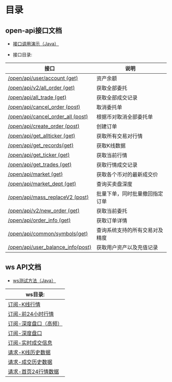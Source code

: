 # 目录

## open-api接口文档

* [接口调用演示（Java）](https://github.com/xinbipro/open-api/blob/master/open-api接口文档（现货）/demo.java)

* 接口目录:

接口|说明|
----------------------|---------------------|
[/open/api/user/account (get)](https://github.com/xinbipro/open-api/blob/master/open-api接口文档（现货）/account-%E8%B5%84%E4%BA%A7%E4%BD%99%E9%A2%9D.md)	|资产余额|
[/open/api/v2/all_order (get)](https://github.com/xinbipro/open-api/blob/master/open-api接口文档（现货）/all_order-%E8%8E%B7%E5%8F%96%E5%85%A8%E9%83%A8%E5%A7%94%E6%89%98.md)	|获取全部委托|
[/open/api/all_trade (get)](https://github.com/xinbipro/open-api/blob/master/open-api接口文档（现货）/all_trade-%E8%8E%B7%E5%8F%96%E5%85%A8%E9%83%A8%E6%88%90%E4%BA%A4%E8%AE%B0%E5%BD%95.md)	|获取全部成交记录|
[/open/api/cancel_order (post)](https://github.com/xinbipro/open-api/blob/master/open-api接口文档（现货）/cancel_order-%E5%8F%96%E6%B6%88%E5%A7%94%E6%89%98%E5%8D%95.md)	|取消委托单|
[/open/api/cancel_order_all (post)](https://github.com/xinbipro/open-api/blob/master/open-api接口文档（现货）/cancel_order_all-%E6%A0%B9%E6%8D%AE%E5%B8%81%E5%AF%B9%E5%8F%96%E6%B6%88%E5%85%A8%E9%83%A8%E5%A7%94%E6%89%98%E5%8D%95.md)	|根据币对取消全部委托单|
[/open/api/create_order (post)](https://github.com/xinbipro/open-api/blob/master/open-api接口文档（现货）/create_order-%E5%88%9B%E5%BB%BA%E8%AE%A2%E5%8D%95.md)	|创建订单|
[/open/api/get_allticker (get)](https://github.com/xinbipro/open-api/blob/master/open-api接口文档（现货）/get_allticker%20%E8%8E%B7%E5%8F%96%E6%89%80%E6%9C%89%E4%BA%A4%E6%98%93%E5%AF%B9%E8%A1%8C%E6%83%85.md)	|获取所有交易对行情|
[/open/api/get_records(get)](https://github.com/xinbipro/open-api/blob/master/open-api接口文档（现货）/get_records%20%E8%8E%B7%E5%8F%96K%E7%BA%BF%E6%95%B0%E6%8D%AE.md)	|获取K线数据|
[/open/api/get_ticker (get)](https://github.com/xinbipro/open-api/blob/master/open-api接口文档（现货）/get_ticker%20%E8%8E%B7%E5%8F%96%E5%BD%93%E5%89%8D%E8%A1%8C%E6%83%85.md)	|获取当前行情|
[/open/api/get_trades (get)](https://github.com/xinbipro/open-api/blob/master/open-api接口文档（现货）/get_trades%20%E8%8E%B7%E5%8F%96%E8%A1%8C%E6%83%85%E6%88%90%E4%BA%A4%E8%AE%B0%E5%BD%95.md)	|获取行情成交记录|
[/open/api/market (get)](https://github.com/xinbipro/open-api/blob/master/open-api接口文档（现货）/market-%E8%8E%B7%E5%8F%96%E5%90%84%E4%B8%AA%E5%B8%81%E5%AF%B9%E7%9A%84%E6%9C%80%E6%96%B0%E6%88%90%E4%BA%A4%E4%BB%B7.md)	|获取各个币对的最新成交价|
[/open/api/market_dept (get)](https://github.com/xinbipro/open-api/blob/master/open-api接口文档（现货）/market_dept%20%E6%9F%A5%E8%AF%A2%E4%B9%B0%E5%8D%96%E7%9B%98%E6%B7%B1%E5%BA%A6.md)	|查询买卖盘深度|
[/open/api/mass_replaceV2 (post)](https://github.com/xinbipro/open-api/blob/master/open-api%E6%8E%A5%E5%8F%A3%E6%96%87%E6%A1%A3%EF%BC%88%E7%8E%B0%E8%B4%A7%EF%BC%89/mass_replaceV2%E6%89%B9%E9%87%8F%E4%B8%8B%E5%8D%95%EF%BC%8C%E5%90%8C%E6%97%B6%E6%89%B9%E9%87%8F%E6%92%A4%E5%9B%9E%E6%8C%87%E5%AE%9A%E8%AE%A2%E5%8D%95.md)	|批量下单，同时批量撤回指定订单|
[/open/api/v2/new_order (get)](https://github.com/xinbipro/open-api/blob/master/open-api接口文档（现货）/new_order-%E8%8E%B7%E5%8F%96%E5%BD%93%E5%89%8D%E5%A7%94%E6%89%98.md)	|获取当前委托|
[/open/api/order_info (get)](https://github.com/xinbipro/open-api/blob/master/open-api接口文档（现货）/order_info-%E8%8E%B7%E5%8F%96%E8%AE%A2%E5%8D%95%E8%AF%A6%E6%83%85.md)	|获取订单详情|
[/open/api/common/symbols(get)](https://github.com/xinbipro/open-api/blob/master/open-api接口文档（现货）/symbols%20%E6%9F%A5%E8%AF%A2%E7%B3%BB%E7%BB%9F%E6%94%AF%E6%8C%81%E7%9A%84%E6%89%80%E6%9C%89%E4%BA%A4%E6%98%93%E5%AF%B9%E5%8F%8A%E7%B2%BE%E5%BA%A6.md)	|查询系统支持的所有交易对及精度|
[/open/api/user_balance_info(post)](https://github.com/xinbipro/open-api/blob/master/open-api接口文档（现货）/user_balance_info-%E8%8E%B7%E5%8F%96%E7%94%A8%E6%88%B7%E8%B5%84%E4%BA%A7%E4%BB%A5%E5%8F%8A%E5%85%85%E5%80%BC%E8%AE%B0%E5%BD%95.md)	|获取用户资产以及充值记录|


## ws API文档

* [ws测试方法（Java）](https://github.com/xinbipro/open-api/blob/master/ws-api文档（现货）/demo.java)

|ws目录:|
|----------------------|
|[订阅-K线行情](https://github.com/xinbipro/open-api/blob/master/ws-api文档（现货）/%E8%AE%A2%E9%98%85-K%E7%BA%BF%E8%A1%8C%E6%83%85.md)|
|[订阅-前24小时行情](https://github.com/xinbipro/open-api/blob/master/ws-api文档（现货）/%E8%AE%A2%E9%98%85-%E5%89%8D24%E5%B0%8F%E6%97%B6%E8%A1%8C%E6%83%85.md)|
|[订阅-深度盘口（高频）](https://github.com/xinbipro/open-api/blob/master/ws-api文档（现货）/%E8%AE%A2%E9%98%85-%E6%B7%B1%E5%BA%A6%E7%9B%98%E5%8F%A3%EF%BC%88%E9%AB%98%E9%A2%91%EF%BC%89.md)|
|[订阅-深度盘口](https://github.com/xinbipro/open-api/blob/master/ws-api文档（现货）/%E8%AE%A2%E9%98%85-%E6%B7%B1%E5%BA%A6%E7%9B%98%E5%8F%A3.md)|
|[订阅-实时成交信息](https://github.com/xinbipro/open-api/blob/master/ws-api文档（现货）/%E8%AE%A2%E9%98%85-%E5%AE%9E%E6%97%B6%E6%88%90%E4%BA%A4%E4%BF%A1%E6%81%AF.md)|
|[请求-K线历史数据](https://github.com/xinbipro/open-api/blob/master/ws-api文档（现货）/%E8%AF%B7%E6%B1%82-K%E7%BA%BF%E5%8E%86%E5%8F%B2%E6%95%B0%E6%8D%AE.md)|
|[请求-成交历史数据](https://github.com/xinbipro/open-api/blob/master/ws-api文档（现货）/%E8%AF%B7%E6%B1%82-%E6%88%90%E4%BA%A4%E5%8E%86%E5%8F%B2%E6%95%B0%E6%8D%AE.md)|
|[请求-首页24行情数据](https://github.com/xinbipro/open-api/blob/master/ws-api文档（现货）/%E8%AF%B7%E6%B1%82-%E9%A6%96%E9%A1%B524%E8%A1%8C%E6%83%85%E6%95%B0%E6%8D%AE.md)|

